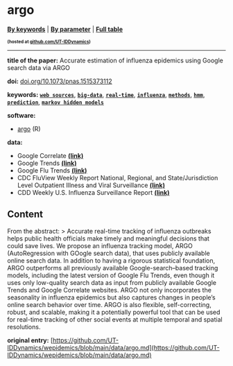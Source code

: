 <!--DO NOT EDIT BY HAND-->
 
#  argo 
 

[**By keywords**](../by-keyword.md) \| [**By parameter**](../by-parameter.md) \| [**Full table**](../full-table.md)
<p style="font-size:10px;font-weight:bold;">(hosted at <a href="https://github.com/UT-IDDynamics/wepidemics" target="_blank">github.com/UT-IDDynamics</a>)</p>

---
 
 
**title of the paper:** Accurate estimation of influenza epidemics using Google search data via ARGO
 
**doi:** [doi.org/10.1073/pnas.1515373112](https://doi.org/doi.org/10.1073/pnas.1515373112)
 
**keywords:** [**`web sources`**](../by-keyword.md#web-sources), [**`big-data`**](../by-keyword.md#big-data), [**`real-time`**](../by-keyword.md#real-time), [**`influenza`**](../by-keyword.md#influenza), [**`methods`**](../by-keyword.md#methods), [**`hmm`**](../by-keyword.md#hmm), [**`prediction`**](../by-keyword.md#prediction), [**`markov hidden models`**](../by-keyword.md#markov-hidden-models) 

**software:**
 
 - [argo](https://cran.r-project.org/package=argo) (R) 

**data:**
 
 - Google Correlate [**(link)**](http://www.google.com/trends/correlate) 
 - Google Trends [**(link)**](http://www.google.com/trends) 
 - Google Flu Trends [**(link)**](http://www.google.org/flutrends/about) 
 - CDC FluView Weekly Report National, Regional, and State/Jurisdiction Level Outpatient Illness and Viral Surveillance [**(link)**](http://gis.cdc.gov/grasp/fluview/fluportaldashboard.html) 
 - CDD Weekly U.S. Influenza Surveillance Report [**(link)**](https://www.cdc.gov/flu/weekly/) 


## Content

  From the abstract:  > Accurate real-time tracking of influenza outbreaks helps public health officials make timely and meaningful decisions that could save lives. We propose an influenza tracking model, ARGO (AutoRegression with GOogle search data), that uses publicly available online search data. In addition to having a rigorous statistical foundation, ARGO outperforms all previously available Google-search–based tracking models, including the latest version of Google Flu Trends, even though it uses only low-quality search data as input from publicly available Google Trends and Google Correlate websites. ARGO not only incorporates the seasonality in influenza epidemics but also captures changes in people’s online search behavior over time. ARGO is also flexible, self-correcting, robust, and scalable, making it a potentially powerful tool that can be used for real-time tracking of other social events at multiple temporal and spatial resolutions. 


 **original entry:**  [https://github.com/UT-IDDynamics/wepidemics/blob/main/data/argo.md](https://github.com/UT-IDDynamics/wepidemics/blob/main/data/argo.md) 

